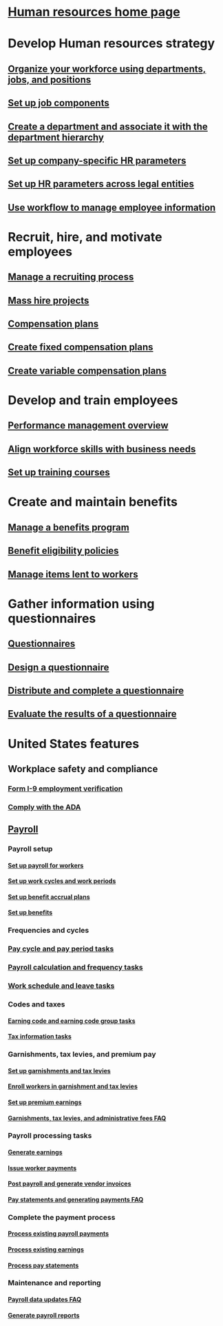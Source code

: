 # [Human resources home page](index.md)
# Develop Human resources strategy
## [Organize your workforce using departments, jobs, and positions](departments-jobs-positions.md)
## [Set up job components](create-job.md)
## [Create a department and associate it with the department hierarchy](create-department-add-department-hierarchy.md)
## [Set up company-specific HR parameters](set-up-company-specific-hr-parameters.md)
## [Set up HR parameters across legal entities](set-up-hr-parameters-across-legal-entities.md)
## [Use workflow to manage employee information](workflow-manage-employee-information.md)
# Recruit, hire, and motivate employees
## [Manage a recruiting process](manage-recruiting-process.md)
## [Mass hire projects](mass-hire-projects.md)
## [Compensation plans](compensation-plans.md)
## [Create fixed compensation plans](create-fixed-compensation-plans.md)
## [Create variable compensation plans](create-variable-compensation-plans.md)
# Develop and train employees
## [Performance management overview](performance-management-overview.md)
## [Align workforce skills with business needs](skills.md)
## [Set up training courses](courses.md)
# Create and maintain benefits
## [Manage a benefits program](manage-benefit-program.md)
## [Benefit eligibility policies](benefit-eligibility-policies.md)
## [Manage items lent to workers](loan-items.md)
# Gather information using questionnaires
## [Questionnaires](questionnaires.md)
## [Design a questionnaire](design-questionnaires.md)
## [Distribute and complete a questionnaire](distribute-questionnaires.md)
## [Evaluate the results of a questionnaire](evaluate-questionnaire-results.md)
# United States features
## Workplace safety and compliance
### [Form I-9 employment verification](localizations/noam-usa-form-i-9-verification)
### [Comply with the ADA](localizations/noam-usa-comply-ada.md)
## [Payroll](localizations/noam-usa-payroll.md)
### Payroll setup
#### [Set up payroll for workers](localizations/noam-usa-worker-position-payroll-tasks.md)
#### [Set up work cycles and work periods](localizations/noam-usa-work-cycle-work-period-tasks.md)
#### [Set up benefit accrual plans ](localizations/noam-usa-benefit-accrual-plan-tasks.md)
#### [Set up benefits](localizations/noam-usa-benefit-set-up-tasks.md)
### Frequencies and cycles
### [Pay cycle and pay period tasks](localizations/noam-usa-pay-cycle-pay-period-tasks-sample.md)
### [Payroll calculation and frequency tasks](localizations/noam-usa-payroll-calculation-frequencies-tasks.md)
### [Work schedule and leave tasks](localizations/noam-usa-work-schedule-leave-tasks.md)
### Codes and taxes
#### [Earning code and earning code group tasks](localizations/noam-usa-earning-code-group-tasks.md)
#### [Tax information tasks](localizations/noam-usa-tax-information-tasks.md)
### Garnishments, tax levies, and premium pay
#### [Set up garnishments and tax levies](localizations/noam-usa-garnishment-tax-levy-set-up-tasks.md)
#### [Enroll workers in garnishment and tax levies](localizations/noam-usa-garnishment-tax-levy-enrollment-tasks.md)
#### [Set up premium earnings ](localizations/noam-usa-premium-earning-setup-tasks.md)
#### [Garnishments, tax levies, and administrative fees FAQ](localizations/noam-usa-garnishment-tax-levy-administrative-fees.md)
### Payroll processing tasks
#### [Generate earnings](localizations/noam-usa-earnings-generation-process.md)
#### [Issue worker payments](localizations/noam-usa-issue-worker-payments.md)
#### [Post payroll and generate vendor invoices](localizations/noam-usa-post-payroll-generate-vendor-invoices.md)
#### [Pay statements and generating payments FAQ](localizations/noam-usa-pay-statements-payment-generation-process.md)
### Complete the payment process
#### [Process existing payroll payments](localizations/noam-usa-existing-payroll-payments.md)
#### [Process existing earnings](localizations/noam-usa-existing-earnings.md)
#### [Process pay statements](localizations/noam-usa-pay-statements.md)
### Maintenance and reporting
#### [Payroll data updates FAQ](localizations/noam-usa-payroll-data-updates.md)
#### [Generate payroll reports](localizations/noam-usa-generate-payroll-reports.md)

